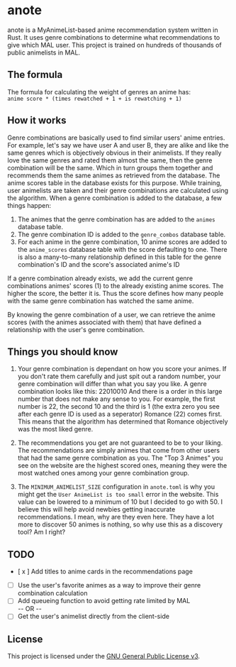 # anote
anote is a MyAnimeList-based anime recommendation system written in Rust. It uses genre combinations to determine what recommendations to give which MAL user.
This project is trained on hundreds of thousands of public animelists in MAL.

## The formula
The formula for calculating the weight of genres an anime has:
<br>
`anime score * (times rewatched + 1 + is rewatching + 1)`

## How it works
Genre combinations are basically used to find similar users' anime entries.
<br>
For example, let's say we have user A and user B, they are alike and like the same genres which is objectively obvious in their animelists. If they really love the same genres and rated them almost the same, then the genre combination will be the same. Which in turn groups them together and recommends them the same animes as retrieved from the database.
The anime scores table in the database exists for this purpose. While training, user animelists are taken and their genre combinations are calculated using the algorithm. When a genre combination is added to the database, a few things happen:
1. The animes that the genre combination has are added to the `animes` database table.
2. The genre combination ID is added to the `genre_combos` database table.
3. For each anime in the genre combination, 10 anime scores are added to the `anime_scores` database table with the score defaulting to one. There is also a many-to-many relationship defined in this table for the genre combination's ID and the score's associated anime's ID

If a genre combination already exists, we add the current genre combinations animes' scores (1) to the already existing anime scores. The higher the score, the better it is. Thus the score defines how many people with the same genre combination has watched the same anime.

By knowing the genre combination of a user, we can retrieve the anime scores (with the animes associated with them) that have defined a relationship with the user's genre combination.

## Things you should know
1. Your genre combination is dependant on how you score your animes. If you don't rate them carefully and just spit out a random number, your genre combination will differ than what you say you like.
A genre combination looks like this: 22010010
And there is a order in this large number that does not make any sense to you. For example, the first number is 22, the second 10 and the third is 1 (the extra zero you see after each genre ID is used as a seperator)
Romance (22) comes first. This means that the algorithm has determined that Romance objectively was the most liked genre.

2. The recommendations you get are not guaranteed to be to your liking. The recommendations are simply animes that come from other users that had the same genre combination as you. The "Top 3 Animes" you see on the website are the highest scored ones, meaning they were the most watched ones among your genre combination group.

3. The `MINIMUM_ANIMELIST_SIZE` configuration in `anote.toml` is why you might get the `User AnimeList is too small` error in the website. This value can be lowered to a minimum of 10 but I decided to go with 50.
I believe this will help avoid newbies getting inaccurate recommendations. I mean, why are they even here. They have a lot more to discover 50 animes is nothing, so why use this as a discovery tool? Am I right?

## TODO
- [ x ] Add titles to anime cards in the recommendations page
- [ ] Use the user's favorite animes as a way to improve their genre combination calculation
- [ ] Add queueing function to avoid getting rate limited by MAL
      <br>-- OR --
- [ ] Get the user's animelist directly from the client-side

## License
This project is licensed under the [GNU General Public License v3](https://www.gnu.org/licenses/gpl-3.0.html).
